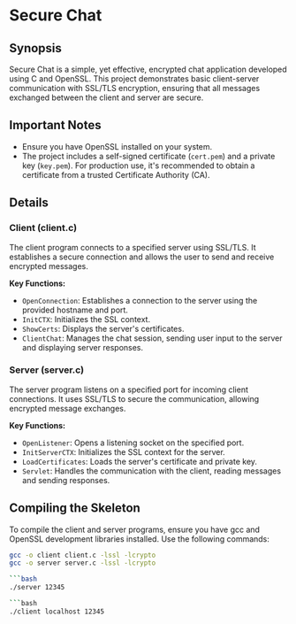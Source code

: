# Secure Chat

## Synopsis
Secure Chat is a simple, yet effective, encrypted chat application developed using C and OpenSSL. This project demonstrates basic client-server communication with SSL/TLS encryption, ensuring that all messages exchanged between the client and server are secure.

## Important Notes
- Ensure you have OpenSSL installed on your system.
- The project includes a self-signed certificate (`cert.pem`) and a private key (`key.pem`). For production use, it's recommended to obtain a certificate from a trusted Certificate Authority (CA).

## Details

### Client (client.c)
The client program connects to a specified server using SSL/TLS. It establishes a secure connection and allows the user to send and receive encrypted messages.

**Key Functions:**
- `OpenConnection`: Establishes a connection to the server using the provided hostname and port.
- `InitCTX`: Initializes the SSL context.
- `ShowCerts`: Displays the server's certificates.
- `ClientChat`: Manages the chat session, sending user input to the server and displaying server responses.

### Server (server.c)
The server program listens on a specified port for incoming client connections. It uses SSL/TLS to secure the communication, allowing encrypted message exchanges.

**Key Functions:**
- `OpenListener`: Opens a listening socket on the specified port.
- `InitServerCTX`: Initializes the SSL context for the server.
- `LoadCertificates`: Loads the server's certificate and private key.
- `Servlet`: Handles the communication with the client, reading messages and sending responses.

## Compiling the Skeleton
To compile the client and server programs, ensure you have gcc and OpenSSL development libraries installed. Use the following commands:

```bash
gcc -o client client.c -lssl -lcrypto
gcc -o server server.c -lssl -lcrypto

```bash
./server 12345

```bash
./client localhost 12345
